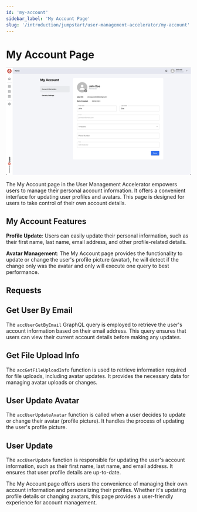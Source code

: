 ```yaml
---
id: 'my-account'
sidebar_label: 'My Account Page'
slug: '/introduction/jumpstart/user-management-accelerator/my-account'
---
```

# My Account Page

![My Account Page](../_images/accountPage.png)

The My Account page in the User Management Accelerator empowers users to manage their personal account information. It offers a convenient interface for updating user profiles and avatars. This page is designed for users to take control of their own account details.

## My Account Features

**Profile Update**: Users can easily update their personal information, such as their first name, last name, email address, and other profile-related details.

**Avatar Management**: The My Account page provides the functionality to update or change the user's profile picture (avatar), he will detect if the change only was the avatar and only will execute one query to best performance.

## Requests

## Get User By Email

The `accUserGetByEmail` GraphQL query is employed to retrieve the user's account information based on their email address. This query ensures that users can view their current account details before making any updates.

## Get File Upload Info

The `accGetFileUploadInfo` function is used to retrieve information required for file uploads, including avatar updates. It provides the necessary data for managing avatar uploads or changes.

## User Update Avatar

The `accUserUpdateAvatar` function is called when a user decides to update or change their avatar (profile picture). It handles the process of updating the user's profile picture.

## User Update

The `accUserUpdate` function is responsible for updating the user's account information, such as their first name, last name, and email address. It ensures that user profile details are up-to-date.

The My Account page offers users the convenience of managing their own account information and personalizing their profiles. Whether it's updating profile details or changing avatars, this page provides a user-friendly experience for account management.
